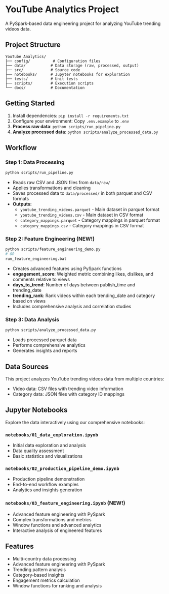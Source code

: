 # YouTube Analytics Project

A PySpark-based data engineering project for analyzing YouTube trending videos data.

## Project Structure

```
YouTube Analytics/
├── config/          # Configuration files
├── data/           # Data storage (raw, processed, output)
├── src/            # Source code
├── notebooks/      # Jupyter notebooks for exploration
├── tests/          # Unit tests
├── scripts/        # Execution scripts
└── docs/           # Documentation
```

## Getting Started

1. Install dependencies: `pip install -r requirements.txt`
2. Configure your environment: Copy `.env.example` to `.env`
3. **Process raw data**: `python scripts/run_pipeline.py`
4. **Analyze processed data**: `python scripts/analyze_processed_data.py`

## Workflow

### Step 1: Data Processing
```bash
python scripts/run_pipeline.py
```
- Reads raw CSV and JSON files from `data/raw/`
- Applies transformations and cleaning
- Saves processed data to `data/processed/` in both parquet and CSV formats
- **Outputs:**
  - `youtube_trending_videos.parquet` - Main dataset in parquet format
  - `youtube_trending_videos.csv` - Main dataset in CSV format
  - `category_mappings.parquet` - Category mappings in parquet format
  - `category_mappings.csv` - Category mappings in CSV format

### Step 2: Feature Engineering (NEW!)
```bash
python scripts/feature_engineering_demo.py
# OR
run_feature_engineering.bat
```
- Creates advanced features using PySpark functions
- **engagement_score**: Weighted metric combining likes, dislikes, and comments relative to views
- **days_to_trend**: Number of days between publish_time and trending_date
- **trending_rank**: Rank videos within each trending_date and category based on views
- Includes comprehensive analysis and correlation studies

### Step 3: Data Analysis
```bash
python scripts/analyze_processed_data.py
```
- Loads processed parquet data
- Performs comprehensive analytics
- Generates insights and reports



## Data Sources

This project analyzes YouTube trending videos data from multiple countries:
- Video data: CSV files with trending video information
- Category data: JSON files with category ID mappings

## Jupyter Notebooks

Explore the data interactively using our comprehensive notebooks:

### `notebooks/01_data_exploration.ipynb`
- Initial data exploration and analysis
- Data quality assessment
- Basic statistics and visualizations

### `notebooks/02_production_pipeline_demo.ipynb`
- Production pipeline demonstration
- End-to-end workflow examples
- Analytics and insights generation

### `notebooks/03_feature_engineering.ipynb` (NEW!)
- Advanced feature engineering with PySpark
- Complex transformations and metrics
- Window functions and advanced analytics
- Interactive analysis of engineered features

## Features

- Multi-country data processing
- Advanced feature engineering with PySpark
- Trending pattern analysis
- Category-based insights
- Engagement metrics calculation
- Window functions for ranking and analysis
